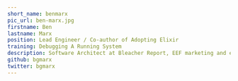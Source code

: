 ```yaml
---
short_name: benmarx
pic_url: ben-marx.jpg
firstname: Ben
lastname: Marx
position: Lead Engineer / Co-author of Adopting Elixir
training: Debugging A Running System
description: Software Architect at Bleacher Report, EEF marketing and education working group member, and co-author of Adopting Elixir.
github: bgmarx
twitter: bgmarx
---
```

